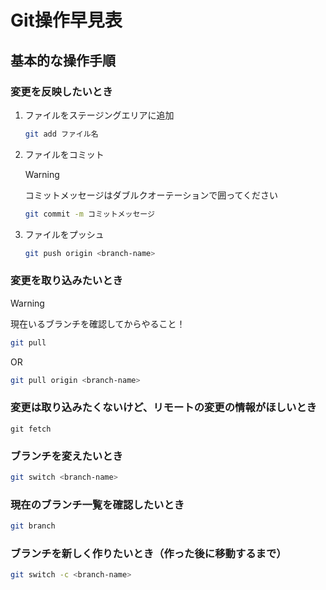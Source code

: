 # Git操作早見表

## 基本的な操作手順

### 変更を反映したいとき

1. ファイルをステージングエリアに追加

    ```bash
    git add ファイル名
    ```

2. ファイルをコミット

    > [!WARNING]
    > コミットメッセージはダブルクオーテーションで囲ってください

    ```bash
    git commit -m コミットメッセージ
    ```

3. ファイルをプッシュ

    ```bash
    git push origin <branch-name>
    ```

### 変更を取り込みたいとき

> [!WARNING]
> 現在いるブランチを確認してからやること！

```bash
git pull
```

OR

```bash
git pull origin <branch-name>
```

### 変更は取り込みたくないけど、リモートの変更の情報がほしいとき

```
git fetch
```


### ブランチを変えたいとき

```bash
git switch <branch-name>
```

### 現在のブランチ一覧を確認したいとき

```bash
git branch
```

### ブランチを新しく作りたいとき（作った後に移動するまで）

```bash
git switch -c <branch-name>
```

